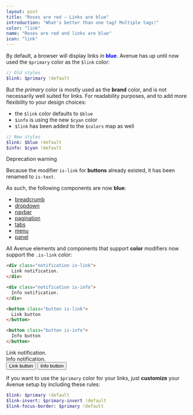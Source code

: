 ```yaml
---
layout: post
title: "Roses are red – Links are blue"
introduction: "What's better than one tag? Multiple tags!"
color: "link"
name: "Roses are red and links are blue"
icon: "link"
---
```


By default, a browser will display links in <strong style="color: blue;">blue</strong>. Avenue has up until now used the `$primary` color as the `$link` color:

```sass
// Old styles
$link: $primary !default
```

But the _primary_ color is mostly used as the **brand** color, and is not necessarily well suited for links. For readability purposes, and to add more flexibility to your design choices:

* the `$link` color defaults to `$blue`
* `$info` is using the new `$cyan` color
* `$link` has been added to the `$colors` map as well

```sass
// New styles
$link: $blue !default
$info: $cyan !default
```

<div class="message is-danger">
  <div class="message-header">
    Deprecation warning
  </div>
  <div class="message-body">
    <p>
      Because the modifier <code>is-link</code> for <strong>buttons</strong> already existed, it has been renamed to <code>is-text</code>.
    </p>
  </div>
</div>

As such, the following components are now **blue**:

* [breadcrumb](/documentation/components/breadcrumb/)
* [dropdown](/documentation/components/dropdown/)
* [navbar](/documentation/components/navbar/)
* [pagination](/documentation/components/pagination/)
* [tabs](/documentation/components/tabs/)
* [menu](/documentation/components/menu/)
* [panel](/documentation/components/panel/)

All Avenue elements and components that support **color** modifiers now support the `.is-link` color:

```html
<div class="notification is-link">
  Link notification.
</div>

<div class="notification is-info">
  Info notification.
</div>

<button class="button is-link">
  Link button
</button>

<button class="button is-info">
  Info button
</button>
```

<div class="notification is-link">
  Link notification.
</div>

<div class="notification is-info">
  Info notification.
</div>

<button class="button is-link">
  Link button
</button>

<button class="button is-info">
  Info button
</button>

If you want to use the `$primary` color for your links, just **customize** your Avenue setup by including these rules:

```sass
$link: $primary !default
$link-invert: $primary-invert !default
$link-focus-border: $primary !default
```

